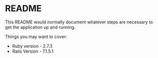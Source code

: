 # README

This README would normally document whatever steps are necessary to get the
application up and running.

Things you may want to cover:

* Ruby version - 2.7.3
* Rails Version - 7.1.5.1

